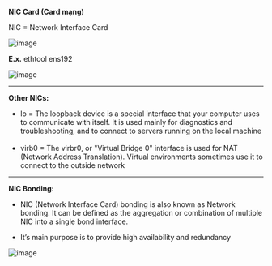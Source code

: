 **NIC Card (Card mạng)**

NIC = Network Interface Card

![image](https://user-images.githubusercontent.com/43572616/177849979-699ba9b3-2f5c-4146-bc9f-fb79ae1e54a8.png)



**E.x.** ethtool ens192

![image](https://user-images.githubusercontent.com/43572616/177850017-2b545a6e-9e49-4961-ac09-99b0973fd134.png)

***

**Other NICs:**

- lo = The loopback device is a special interface that your computer uses to communicate with itself. It is used mainly for diagnostics and troubleshooting, and to connect to servers running on the local machine
 
- virb0 = The virbr0, or "Virtual Bridge 0" interface is used for NAT (Network Address Translation). Virtual environments sometimes use it to connect to the outside network

***

**NIC Bonding:**

- NIC (Network Interface Card) bonding is also known as Network bonding. It can be defined as the aggregation or combination of multiple NIC into a single bond interface.



- It’s main purpose is to provide high availability and redundancy

![image](https://user-images.githubusercontent.com/43572616/177850051-65a80f1c-871a-4a40-ad99-5d29d6e13174.png)




